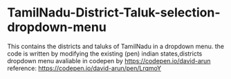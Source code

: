 # TamilNadu-District-Taluk-selection-dropdown-menu
This contains the districts and taluks of TamilNadu in a dropdown menu.
the code is written by modifying the existing (pen) indian states,districts dropdown menu avaliable in codepen by https://codepen.io/david-arun
reference:
https://codepen.io/david-arun/pen/LrqmoY
